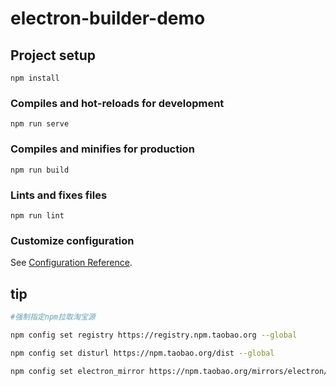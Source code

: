 # electron-builder-demo

## Project setup
```
npm install
```

### Compiles and hot-reloads for development
```
npm run serve
```

### Compiles and minifies for production
```
npm run build
```

### Lints and fixes files
```
npm run lint
```

### Customize configuration
See [Configuration Reference](https://cli.vuejs.org/config/).


## tip
```bash
#强制指定npm拉取淘宝源

npm config set registry https://registry.npm.taobao.org --global

npm config set disturl https://npm.taobao.org/dist --global

npm config set electron_mirror https://npm.taobao.org/mirrors/electron/ --global
```
